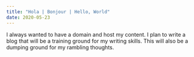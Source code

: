 ```yaml
---
title: "Hola | Bonjour | Hello, World"
date: 2020-05-23
---
```

I always wanted to have a domain and host my content. I plan to write a blog
that will be a training ground for my writing skills. This will also be a
dumping ground for my rambling thoughts.
